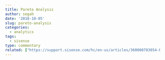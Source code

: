 ```yaml
---
title: Pareto Analysis
author: segah
date: '2018-10-05'
slug: pareto-analysis
categories:
  - analytics
tags:
  - sisense
type: commentary
related: ["https://support.sisense.com/hc/en-us/articles/360000783054-Pareto-Analysis","https://support.sisense.com/hc/en-us/articles/230652988-Pareto-Chart-using-R-Integration"]
---
```


